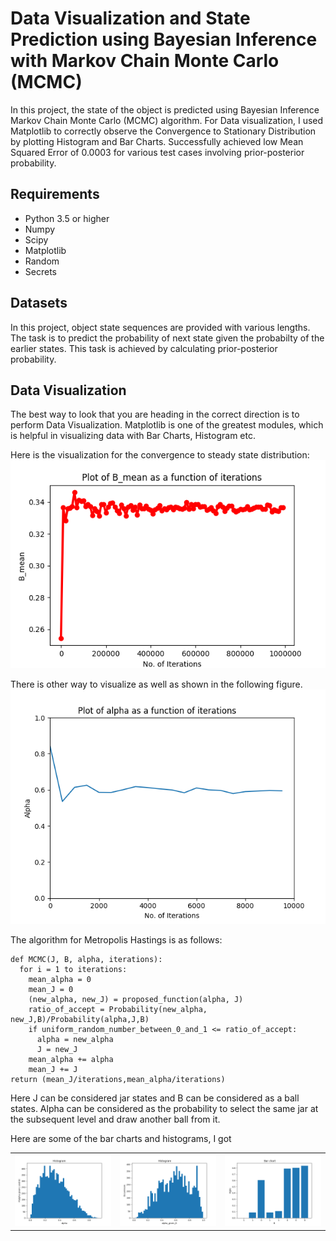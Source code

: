 # Data Visualization and State Prediction using Bayesian Inference with Markov Chain Monte Carlo (MCMC)
In this project, the state of the object is predicted using Bayesian Inference Markov Chain Monte Carlo (MCMC) algorithm. For Data visualization, I used Matplotlib to correctly observe the Convergence to Stationary Distribution by plotting Histogram and Bar Charts. Successfully achieved low Mean Squared Error of 0.0003 for various test cases involving prior-posterior probability.

## Requirements
* Python 3.5 or higher
* Numpy
* Scipy
* Matplotlib
* Random
* Secrets

## Datasets
In this project, object state sequences are provided with various lengths. The task is to predict the probability of next state given the probabilty of the earlier states.
This task is achieved by calculating prior-posterior probability.

## Data Visualization
The best way to look that you are heading in the correct direction is to perform Data Visualization. Matplotlib is one of the greatest modules, which is helpful in visualizing data with Bar Charts, Histogram etc.

Here is the visualization for the convergence to steady state distribution:
![Convergence to Stationary Distribution](https://github.com/kedarvkunte/Data-Visualization-and-State-Prediction-using-Bayesian-Inference-with-Markov-Chain-Monte-Carlo/blob/master/Plots/Plot%20of%20B_mean%20vs%20Iterations%20for%201000000%20iterations.png)

There is other way to visualize as well as shown in the following figure.
![Convergence to Stationary Distribution other way round](https://github.com/kedarvkunte/Data-Visualization-and-State-Prediction-using-Bayesian-Inference-with-Markov-Chain-Monte-Carlo/blob/master/Plots/Plot%20of%20alpha%20as%20function%20of%20iterations.png)

The algorithm for Metropolis Hastings is as follows:
```
def MCMC(J, B, alpha, iterations):
  for i = 1 to iterations:
    mean_alpha = 0
    mean_J = 0
    (new_alpha, new_J) = proposed_function(alpha, J)
    ratio_of_accept = Probability(new_alpha, new_J,B)/Probability(alpha,J,B)
    if uniform_random_number_between_0_and_1 <= ratio_of_accept:
      alpha = new_alpha
      J = new_J
    mean_alpha += alpha
    mean_J += J
return (mean_J/iterations,mean_alpha/iterations)
```
Here J can be considered jar states and B can be considered as a ball states. Alpha can be considered as the probability to select the same jar at the subsequent level and draw another ball from it.

Here are some of the bar charts and histograms, I got

|                           |                           |                           |
|:-------------------------:|:-------------------------:|:-------------------------:|
|![Histogram 1](https://github.com/kedarvkunte/Data-Visualization-and-State-Prediction-using-Bayesian-Inference-with-Markov-Chain-Monte-Carlo/blob/master/Plots/Histogram%201.png)|![Histogram 2](https://github.com/kedarvkunte/Data-Visualization-and-State-Prediction-using-Bayesian-Inference-with-Markov-Chain-Monte-Carlo/blob/master/Plots/Histogram%202.png)|![Bar Chart 1](https://github.com/kedarvkunte/Data-Visualization-and-State-Prediction-using-Bayesian-Inference-with-Markov-Chain-Monte-Carlo/blob/master/Plots/Bar%20Chart%201.png)|
    





